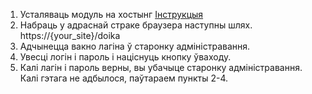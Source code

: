 1. Усталяваць модуль на хостынг [Інструкцыя](https://github.com/diglabby/doika_1.2/wiki/%D0%A3%D1%81%D1%82%D0%B0%D0%BD%D0%BE%D1%9E%D0%BA%D0%B0-%D0%BC%D0%BE%D0%B4%D1%83%D0%BB%D1%8F-%D0%BD%D0%B0-%D1%85%D0%BE%D1%81%D1%82%D1%8B%D0%BD%D0%B3)
2. Набраць у адраснай страке браузера наступны шлях. https://{your_site}/doika
3. Адчынецца вакно лагіна ў старонку адміністравання.
4. Увесці логін і пароль і націснуць кнопку ўваходу.
5. Калі лагін і пароль верны, вы убачыце старонку адміністравання. Калі гэтага не адбылося, паўтараем пункты 2-4.
